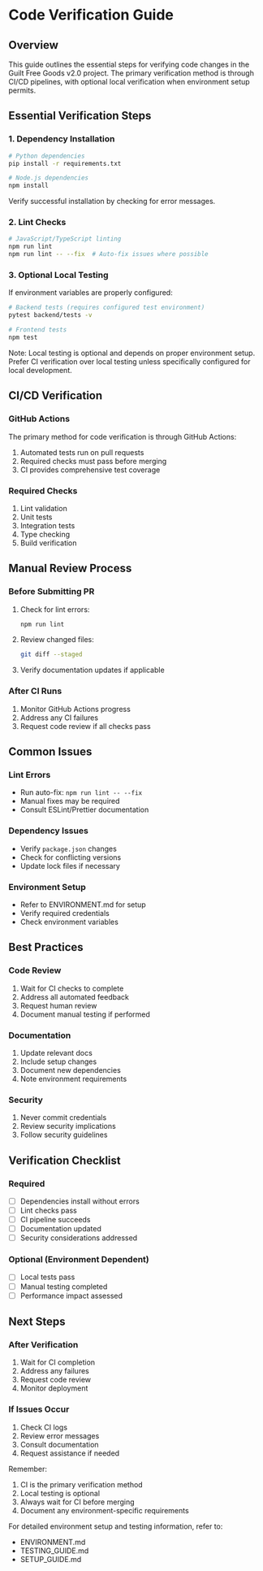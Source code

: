 # Code Verification Guide

## Overview
This guide outlines the essential steps for verifying code changes in the Guilt Free Goods v2.0 project. The primary verification method is through CI/CD pipelines, with optional local verification when environment setup permits.

## Essential Verification Steps

### 1. Dependency Installation
```bash
# Python dependencies
pip install -r requirements.txt

# Node.js dependencies
npm install
```

Verify successful installation by checking for error messages.

### 2. Lint Checks
```bash
# JavaScript/TypeScript linting
npm run lint
npm run lint -- --fix  # Auto-fix issues where possible
```

### 3. Optional Local Testing
If environment variables are properly configured:
```bash
# Backend tests (requires configured test environment)
pytest backend/tests -v

# Frontend tests
npm test
```

Note: Local testing is optional and depends on proper environment setup. Prefer CI verification over local testing unless specifically configured for local development.

## CI/CD Verification

### GitHub Actions
The primary method for code verification is through GitHub Actions:
1. Automated tests run on pull requests
2. Required checks must pass before merging
3. CI provides comprehensive test coverage

### Required Checks
1. Lint validation
2. Unit tests
3. Integration tests
4. Type checking
5. Build verification

## Manual Review Process

### Before Submitting PR
1. Check for lint errors:
   ```bash
   npm run lint
   ```
2. Review changed files:
   ```bash
   git diff --staged
   ```
3. Verify documentation updates if applicable

### After CI Runs
1. Monitor GitHub Actions progress
2. Address any CI failures
3. Request code review if all checks pass

## Common Issues

### Lint Errors
- Run auto-fix: `npm run lint -- --fix`
- Manual fixes may be required
- Consult ESLint/Prettier documentation

### Dependency Issues
- Verify `package.json` changes
- Check for conflicting versions
- Update lock files if necessary

### Environment Setup
- Refer to ENVIRONMENT.md for setup
- Verify required credentials
- Check environment variables

## Best Practices

### Code Review
1. Wait for CI checks to complete
2. Address all automated feedback
3. Request human review
4. Document manual testing if performed

### Documentation
1. Update relevant docs
2. Include setup changes
3. Document new dependencies
4. Note environment requirements

### Security
1. Never commit credentials
2. Review security implications
3. Follow security guidelines

## Verification Checklist

### Required
- [ ] Dependencies install without errors
- [ ] Lint checks pass
- [ ] CI pipeline succeeds
- [ ] Documentation updated
- [ ] Security considerations addressed

### Optional (Environment Dependent)
- [ ] Local tests pass
- [ ] Manual testing completed
- [ ] Performance impact assessed

## Next Steps

### After Verification
1. Wait for CI completion
2. Address any failures
3. Request code review
4. Monitor deployment

### If Issues Occur
1. Check CI logs
2. Review error messages
3. Consult documentation
4. Request assistance if needed

Remember:
1. CI is the primary verification method
2. Local testing is optional
3. Always wait for CI before merging
4. Document any environment-specific requirements

For detailed environment setup and testing information, refer to:
- ENVIRONMENT.md
- TESTING_GUIDE.md
- SETUP_GUIDE.md
